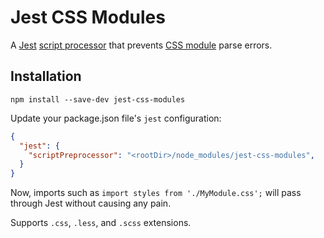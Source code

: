 # Jest CSS Modules
A [Jest](https://facebook.github.io/jest/) [script processor](https://facebook.github.io/jest/docs/api.html#config-scriptpreprocessor-string) that prevents [CSS module](https://github.com/css-modules/css-modules) parse errors.

## Installation

```shell
npm install --save-dev jest-css-modules
```

Update your package.json file's `jest` configuration:

```json
{
  "jest": {
    "scriptPreprocessor": "<rootDir>/node_modules/jest-css-modules",
  }
}
```

Now, imports such as `import styles from './MyModule.css';` will pass through Jest without causing any pain.

Supports `.css`, `.less`, and `.scss` extensions.